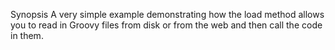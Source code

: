 Synopsis
A very simple example demonstrating how the load method allows you to read in Groovy files from disk or from the web and then call the code in them.
